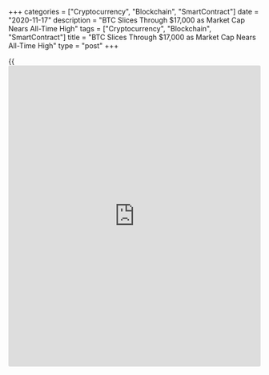 +++
categories = ["Cryptocurrency", "Blockchain", "SmartContract"]
date = "2020-11-17"
description = "BTC Slices Through $17,000 as Market Cap Nears All-Time High"
tags = ["Cryptocurrency", "Blockchain", "SmartContract"]
title = "BTC Slices Through $17,000 as Market Cap Nears All-Time High"
type = "post"
+++

{{<iframe id="large-banner" src="https://www.bounty.group/#slide=7.0" width="100%" height="600" scrolling="no" style="border: 0px solid rgb(216, 221, 230); border-radius: 3px;">}}

Bitcoin (BTC) traded above $17,000 Tuesday at 12:00 UTC for the first
time since Jan. 7, 2018, according to the CoinDesk 20 price index. The
rise pushes the leading cryptocurrency’s total market capitalization to
over $315 billion, just short of its $335 billion record. Since its
yearly lows below $4,000 in March, when prices crashed over 50% in a
single day, BTC has rebounded by more than 330%. Since Jan. 1, the
leading cryptocurrency has gained 130%.

![BTC Slices Through $17,000 as Market Cap Nears All-Time High][1]

BTC’s “spectacular surge” in 2020 largely mirrors its 2017 trajectory,
Ben Zhou, co-founder and CEO of derivatives exchange Bybit, told
CoinDesk in an email. One key difference this time, however, is the
“infusion of institutional money.” With Monday’s rally, BTC is now
trading roughly 15% below its all-time high of almost $20,000 set in
December 2017.

Alternate cryptocurrencies (altcoins) are following in [bitcoin](https://www.letsplayfx.com/blog/forex-for-bitcoin/)’s wake.
Leading altcoin ether (ETH) is trading at $465 at last check, up 20%
this month. Litecoin (LTC) has gained around 30% month to date. Even
dogecoin, which stayed quiet after its short-lived TikTok craze in July,
spiked nearly 10% Monday, before giving back some of its gains in the
afternoon trading hours.

Despite BTC’s strong performance in a predominantly spot market-driven
rally fueled by North American buyers, exchange trading volumes remain
relatively unimpressive. For example, monthly volume of Coinbase’s
BTC/USD trading pair has stayed nearly flat since June.

November could mark a shift in that trend, however, as over-the-counter
trading is growing at a steady clip. Halfway through November, volume at
the industry-leading desk B2C2 was roughly equal to the whole month of
October, said founder Max Boonen in an email. “Market prices can also
move on little to no volume,” he added.

_Source:[FXPro][2]_

   1. /files/downloads/2/6/0/260c38248f94dee056fb38beb666a028_4f6cdfb5e7020c20b608fe7c485aeaf3.png
   2. /geturl/index/ec22d18a497af8c1c19462c9462f2a0f507d9781/